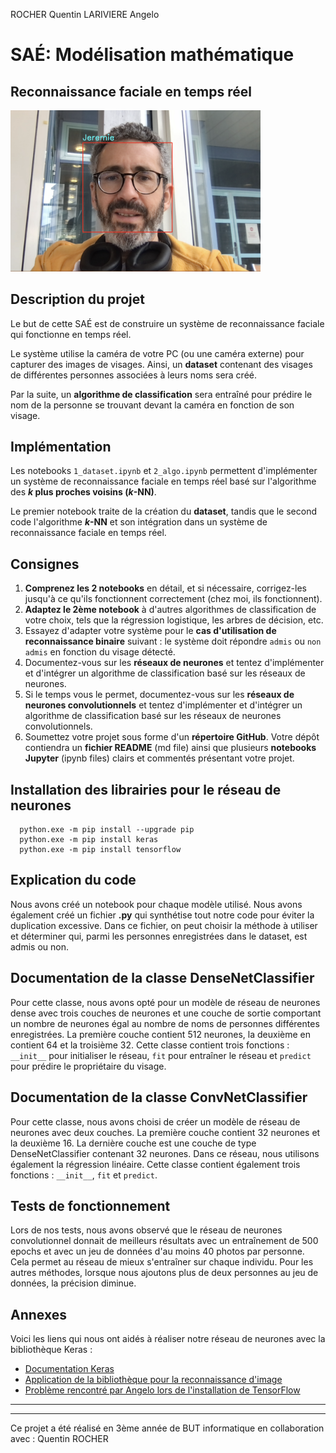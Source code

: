 ROCHER Quentin 
LARIVIERE Angelo

# SAÉ: Modélisation mathématique
## Reconnaissance faciale en temps réel

<img src="moi.png" width="400" height="auto" />

## Description du projet

Le but de cette SAÉ est de construire un système de reconnaissance faciale qui fonctionne en temps réel.

Le système utilise la caméra de votre PC (ou une caméra externe) pour capturer des images de visages. Ainsi, un **dataset** contenant des visages de différentes personnes associées à leurs noms sera créé.

Par la suite, un **algorithme de classification** sera entraîné pour prédire le nom de la personne se trouvant devant la caméra en fonction de son visage.

## Implémentation

Les notebooks `1_dataset.ipynb` et `2_algo.ipynb` permettent d'implémenter un système de reconnaissance faciale en temps réel basé sur l'algorithme des **$k$ plus proches voisins ($k$-NN)**.

Le premier notebook traite de la création du **dataset**, tandis que le second code l'algorithme **$k$-NN** et son intégration dans un système de reconnaissance faciale en temps réel.

## Consignes

1. **Comprenez les 2 notebooks** en détail, et si nécessaire, corrigez-les jusqu'à ce qu'ils fonctionnent correctement (chez moi, ils fonctionnent).
2. **Adaptez le 2ème notebook** à d'autres algorithmes de classification de votre choix, tels que la régression logistique, les arbres de décision, etc.
3. Essayez d'adapter votre système pour le **cas d'utilisation de reconnaissance binaire** suivant : le système doit répondre `admis` ou `non admis` en fonction du visage détecté.
4. Documentez-vous sur les **réseaux de neurones** et tentez d'implémenter et d'intégrer un algorithme de classification basé sur les réseaux de neurones.
5. Si le temps vous le permet, documentez-vous sur les **réseaux de neurones convolutionnels** et tentez d'implémenter et d'intégrer un algorithme de classification basé sur les réseaux de neurones convolutionnels.
6. Soumettez votre projet sous forme d'un **répertoire GitHub**. Votre dépôt contiendra un **fichier README** (md file) ainsi que plusieurs **notebooks Jupyter** (ipynb files) clairs et commentés présentant votre projet.

## Installation des librairies pour le réseau de neurones
````shell
  python.exe -m pip install --upgrade pip
  python.exe -m pip install keras 
  python.exe -m pip install tensorflow 
````


## Explication du code

Nous avons créé un notebook pour chaque modèle utilisé. Nous avons également créé un fichier **.py** qui synthétise tout notre code pour éviter la duplication excessive. Dans ce fichier, on peut choisir la méthode à utiliser et déterminer qui, parmi les personnes enregistrées dans le dataset, est admis ou non.

## Documentation de la classe DenseNetClassifier

Pour cette classe, nous avons opté pour un modèle de réseau de neurones dense avec trois couches de neurones et une couche de sortie comportant un nombre de neurones égal au nombre de noms de personnes différentes enregistrées. La première couche contient 512 neurones, la deuxième en contient 64 et la troisième 32. Cette classe contient trois fonctions : `__init__` pour initialiser le réseau, `fit` pour entraîner le réseau et `predict` pour prédire le propriétaire du visage.

## Documentation de la classe ConvNetClassifier

Pour cette classe, nous avons choisi de créer un modèle de réseau de neurones avec deux couches. La première couche contient 32 neurones et la deuxième 16. La dernière couche est une couche de type DenseNetClassifier contenant 32 neurones. Dans ce réseau, nous utilisons également la régression linéaire. Cette classe contient également trois fonctions : `__init__`, `fit` et `predict`.

## Tests de fonctionnement

Lors de nos tests, nous avons observé que le réseau de neurones convolutionnel donnait de meilleurs résultats avec un entraînement de 500 epochs et avec un jeu de données d'au moins 40 photos par personne. Cela permet au réseau de mieux s'entraîner sur chaque individu. Pour les autres méthodes, lorsque nous ajoutons plus de deux personnes au jeu de données, la précision diminue.

## Annexes

Voici les liens qui nous ont aidés à réaliser notre réseau de neurones avec la bibliothèque Keras :
- [Documentation Keras](https://keras.io/examples/vision/image_classification_from_scratch/)
- [Application de la bibliothèque pour la reconnaissance d'image](https://www.analyticsvidhya.com/blog/2020/10/create-image-classification-model-python-keras/)
- [Problème rencontré par Angelo lors de l'installation de TensorFlow](https://stackoverflow.com/a/76085534)

________
________

Ce projet a été réalisé en 3ème année de BUT informatique en collaboration avec : Quentin ROCHER
